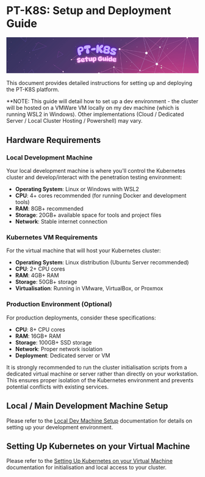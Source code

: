 # PT-K8S: Setup and Deployment Guide

![Setup](./images/pt-k8s-setup-guide.png)

This document provides detailed instructions for setting up and deploying the PT-K8S platform.

**NOTE: This guide will detail how to set up a dev environment - the cluster will be hosted on a VMWare VM locally on my dev machine (which is running WSL2 in Windows).
Other implementations (Cloud / Dedicated Server / Local Cluster Hosting / Powershell) may vary.

## Hardware Requirements

### Local Development Machine

Your local development machine is where you'll control the Kubernetes cluster and develop/interact with the penetration testing environment:

- **Operating System**: Linux or Windows with WSL2
- **CPU**: 4+ cores recommended (for running Docker and development tools)
- **RAM**: 8GB+ recommended
- **Storage**: 20GB+ available space for tools and project files
- **Network**: Stable internet connection

### Kubernetes VM Requirements

For the virtual machine that will host your Kubernetes cluster:

- **Operating System**: Linux distribution (Ubuntu Server recommended)
- **CPU**: 2+ CPU cores
- **RAM**: 4GB+ RAM
- **Storage**: 50GB+ storage
- **Virtualisation**: Running in VMware, VirtualBox, or Proxmox

### Production Environment (Optional)

For production deployments, consider these specifications:

- **CPU**: 8+ CPU cores
- **RAM**: 16GB+ RAM
- **Storage**: 100GB+ SSD storage
- **Network**: Proper network isolation
- **Deployment**: Dedicated server or VM

It is strongly recommended to run the cluster initialisation scripts from a dedicated virtual machine or server rather than directly on your workstation. This ensures proper isolation of the Kubernetes environment and prevents potential conflicts with existing services.

## Local / Main Development Machine Setup

Please refer to the [Local Dev Machine Setup](./local-dev-machine-setup.md) documentation for details on setting up your development environment.

## Setting Up Kubernetes on your Virtual Machine

Please refer to the [Setting Up Kubernetes on your Virtual Machine](./kubernetes-cluster-vm-setup.md) documentation for initialisation and local access to your cluster.


